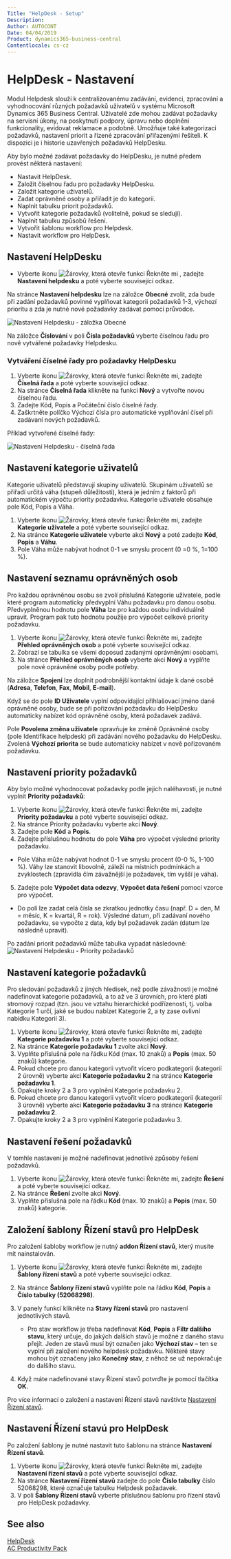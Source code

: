 ```yaml
---
Title: "HelpDesk - Setup"
Description: 
Author: AUTOCONT
Date: 04/04/2019
Product: dynamics365-business-central
Contentlocale: cs-cz
---
```


# HelpDesk - Nastavení

Modul  Helpdesk slouží k centralizovanému zadávání, evidenci, zpracování a vyhodnocování různých požadavků uživatelů v systému Microsoft Dynamics 365 Business Central. Uživatelé zde mohou zadávat požadavky na servisní úkony, na poskytnutí podpory, úpravu nebo doplnění funkcionality, evidovat reklamace a podobně. Umožňuje také kategorizaci požadavků, nastavení priorit a řízené zpracování přiřazenými řešiteli. K dispozici je i historie uzavřených požadavků HelpDesku.


Aby bylo možné zadávat požadavky do HelpDesku, je nutné předem provést některá nastavení:
- Nastavit HelpDesk.
- Založit číselnou řadu pro požadavky HelpDesku.
- Založit kategorie uživatelů.
- Zadat oprávněné osoby a přiřadit je do kategorií.
- Naplnit tabulku priorit požadavků.
- Vytvořit kategorie požadavků (volitelně, pokud se sledují).
- Naplnit tabulku způsobů řešení.
- Vytvořit šablonu workflow pro Helpdesk.
- Nastavit workflow pro HelpDesk.


## Nastavení HelpDesku
- Vyberte ikonu ![Žárovky, která otevře funkci Řekněte mi](media/ui-search/search_small.png "Řekněte mi, co chcete dělat") , zadejte **Nastavení helpdesku** a poté vyberte související odkaz.

Na stránce **Nastavení helpdesku** lze na záložce **Obecné** zvolit, zda bude při zadání požadavků povinné vyplňovat kategorii požadavků 1-3, výchozí prioritu a zda je nutné nové požadavky zadávat pomocí průvodce.

![Nastavení Helpdesku - záložka Obecné](media/HD_general_setup.png)

Na záložce **Číslování** v poli **Čísla požadavků** vyberte číselnou řadu pro nově vytvářené požadavky Helpdesku.

### Vytváření číselné řady pro požadavky HelpDesku
1. Vyberte ikonu ![Žárovky, která otevře funkci Řekněte mi](media/ui-search/search_small.png "Řekněte mi, co chcete dělat"), zadejte **Číselná řada** a poté vyberte související odkaz.
2. Na stránce **Číselná řada** klikněte na funkci **Nový** a vytvořte novou číselnou řadu.
3. Zadejte Kód, Popis a Počáteční číslo číselné řady.
4. Zaškrtněte políčko Výchozí čísla pro automatické vyplňování čísel při zadávaní nových požadavků.

Příklad vytvořené číselné řady:

![Nastavení Helpdesku - číselná řada](media/HD_serial_no.png)

## Nastavení kategorie uživatelů

Kategorie uživatelů představují skupiny uživatelů. Skupinám uživatelů se přiřadí určitá váha (stupeň důležitosti), která je jedním z faktorů při automatickém výpočtu priority požadavku. Kategorie uživatele obsahuje pole Kód, Popis a Váha.

1. Vyberte ikonu ![Žárovky, která otevře funkci Řekněte mi](media/ui-search/search_small.png "Řekněte mi, co chcete dělat"), zadejte **Kategorie uživatele** a poté vyberte související odkaz.
2. Na stránce **Kategorie uživatele** vyberte akci **Nový** a poté zadejte **Kód**, **Popis** a **Váhu**.
3. Pole Váha může nabývat hodnot 0-1 ve smyslu procent (0 =0 %, 1=100 %).

## Nastavení seznamu oprávněných osob

Pro každou oprávněnou osobu se zvolí příslušná Kategorie uživatele, podle které program automaticky předvyplní Váhu požadavku pro danou osobu. Předvyplněnou hodnotu pole **Váha** lze pro každou osobu individuálně upravit. Program pak tuto hodnotu použije pro výpočet celkové priority požadavku.

1. Vyberte ikonu ![Žárovky, která otevře funkci Řekněte mi](media/ui-search/search_small.png "Řekněte mi, co chcete dělat"), zadejte **Přehled oprávněných osob** a poté vyberte související odkaz.
2. Zobrazí se tabulka se všemi doposud zadanými oprávněnými osobami.
3. Na stránce **Přehled oprávněných osob** vyberte akci **Nový** a vyplňte pole nové oprávněné osoby podle potřeby.

Na záložce **Spojení** lze doplnit podrobnější kontaktní údaje k dané osobě (**Adresa**, **Telefon**, **Fax**, **Mobil**, **E-mail**).

Když se do pole **ID Uživatele** vyplní odpovídající přihlašovací jméno dané oprávněné osoby, bude se při pořizování požadavku do HelpDesku automaticky nabízet kód oprávněné osoby, která požadavek zadává.

Pole **Povolena změna uživatele** opravňuje ke změně Oprávněné osoby (poIe Identifikace helpdesk) při zadávání nového požadavku do HelpDesku. Zvolená **Výchozí priorita** se bude automaticky nabízet v nově pořizovaném požadavku.

## Nastavení priority požadavků

Aby bylo možné vyhodnocovat požadavky podle jejich naléhavosti, je nutné vyplnit **Priority požadavků**:
1. Vyberte ikonu ![Žárovky, která otevře funkci Řekněte mi](media/ui-search/search_small.png "Řekněte mi, co chcete dělat"), zadejte **Priority požadavku** a poté vyberte související odkaz.
2. Na stránce Priority požadavku vyberte akci **Nový**.
3. Zadejte pole **Kód** a **Popis**.
4. Zadejte příslušnou hodnotu do pole **Váha** pro výpočet výsledné priority požadavku.

- Pole Váha může nabývat hodnot 0-1 ve smyslu procent (0-0 %, 1-100 %). Váhy lze stanovit libovolně, záleží na místních podmínkách a zvyklostech (zpravidla čím závažnější je požadavek, tím vyšší je váha).

5. Zadejte pole **Výpočet data odezvy**, **Výpočet data řešení** pomocí vzorce pro výpočet.

- Do polí lze zadat celá čísla se zkratkou jednotky času (např. D = den, M = měsíc, K = kvartál, R = rok). Výsledné datum, při zadávaní nového požadavku, se vypočte z data, kdy byl požadavek zadán (datum lze následně upravit).

Po zadání priorit požadavků může tabulka vypadat následovně:
![Nastavení Helpdesku - Priority požadavků](media/HD_request_priorities.png)

## Nastavení kategorie požadavků

Pro sledování požadavků z jiných hledisek, než podle závažnosti je možné nadefinovat kategorie požadavků, a to až ve 3 úrovních, pro které platí stromový rozpad (tzn. jsou ve vztahu hierarchické podřízenosti, tj. volba Kategorie 1 určí, jaké se budou nabízet Kategorie 2, a ty zase ovlivní nabídku Kategorií 3).

1. Vyberte ikonu ![Žárovky, která otevře funkci Řekněte mi](media/ui-search/search_small.png "Řekněte mi, co chcete dělat"), zadejte **Kategorie požadavku 1** a poté vyberte související odkaz.
2. Na stránce **Kategorie požadavku 1** zvolte akci **Nový**.
3. Vyplňte příslušná pole na řádku Kód (max. 10 znaků) a **Popis** (max. 50 znaků) kategorie.
4. Pokud chcete pro danou kategorii vytvořit vícero podkategorií (kategorií 2 úrovně) vyberte akci **Kategorie požadavku 2** na stránce **Kategorie požadavku 1**.
5. Opakujte kroky 2 a 3 pro vyplnění Kategorie požadavku 2.
6. Pokud chcete pro danou kategorii vytvořit vícero podkategorií (kategorií 3 úrovně) vyberte akci **Kategorie požadavku 3** na stránce **Kategorie požadavku 2**.
7. Opakujte kroky 2 a 3 pro vyplnění Kategorie požadavku 3.

## Nastavení řešení požadavků

V tomhle nastavení je možné nadefinovat jednotlivé způsoby řešení požadavků.

1. Vyberte ikonu ![Žárovky, která otevře funkci Řekněte mi](media/ui-search/search_small.png "Řekněte mi, co chcete dělat"), zadejte **Řešení** a poté vyberte související odkaz.
2. Na stránce **Řešení** zvolte akci **Nový**.
3. Vyplňte příslušná pole na řádku **Kód** (max. 10 znaků) a **Popis** (max. 50 znaků) kategorie.

## Založení šablony Řízení stavů pro HelpDesk

Pro založení šabloby workflow je nutný **addon Řízení stavů**, který musíte mít nainstalován.

1. Vyberte ikonu ![Žárovky, která otevře funkci Řekněte mi](media/ui-search/search_small.png "Řekněte mi, co chcete dělat"), zadejte **Šablony řízení stavů** a poté vyberte související odkaz.
2. Na stránce **Šablony řízení stavů** vyplňte pole na řádku **Kód**, **Popis** a **Číslo tabulky (52068298)**.
3. V panely funkcí klikněte na **Stavy řízení stavů** pro nastavení jednotlivých stavů.
   - Pro stav workflow je třeba nadefinovat **Kód**, **Popis** a **Filtr dalšího stavu**, který určuje, do jakých dalších stavů je možné z daného stavu přejít. Jeden ze stavů musí být označen jako **Výchozí stav** – ten se vyplní při založení nového helpdesk požadavku. Některé stavy mohou být označeny jako **Konečný stav**, z něhož se už nepokračuje do dalšího stavu.

5. Když máte nadefinované stavy Řízení stavů potvrďte je pomocí tlačítka **OK**.

Pro více informací o založení a nastavení Řízení stavů navštivte [Nastavení Řízení stavů](ac-workflow-status-management-setup.md).

## Nastavení Řízení stavú pro HelpDesk

Po založení šablony je nutné nastavit tuto šablonu na stránce **Nastavení Řízení stavů**.

1. Vyberte ikonu ![Žárovky, která otevře funkci Řekněte mi](media/ui-search/search_small.png "Řekněte mi, co chcete dělat"), zadejte **Nastavení řízení stavů** a poté vyberte související odkaz.
2. Na stránce **Nastavení řízení stavů** zadejte do pole **Číslo tabulky** číslo 52068298, které označuje tabulku Helpdesk požadavek.
3. V poli **Šablony Řízení stavů** vyberte příslušnou šablonu pro řízení stavů pro HelpDesk požadavky.

## See also
[HelpDesk](ac-helpdesk.md)  
[AC Productivity Pack](ac-productivity-pack.md)
